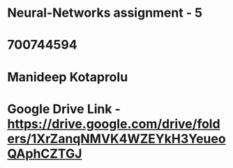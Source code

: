 # Neural-Networks assignment - 5
# 700744594
# Manideep Kotaprolu
# Google Drive Link - https://drive.google.com/drive/folders/1XrZanqNMVK4WZEYkH3YeueoQAphCZTGJ
